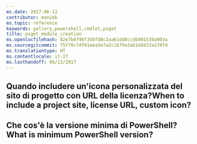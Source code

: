 ```yaml
---
ms.date: 2017-06-12
contributor: manikb
ms.topic: reference
keywords: gallery,powershell,cmdlet,psget
title: psget_module_creation
ms.openlocfilehash: 02e7b6f96f350fd8c2aa61dd8ccdb901539a903a
ms.sourcegitcommit: 75f70c7df01eea5e7a2c16f9a3ab1dd437a1f8fd
ms.translationtype: HT
ms.contentlocale: it-IT
ms.lasthandoff: 06/12/2017
---
```

## <a name="when-to-include-a-project-site-license-url-custom-icon"></a><span data-ttu-id="8f1f0-103">Quando includere un'icona personalizzata del sito di progetto con URL della licenza?</span><span class="sxs-lookup"><span data-stu-id="8f1f0-103">When to include a project site, license URL, custom icon?</span></span>


## <a name="what-is-minimum-powershell-version"></a><span data-ttu-id="8f1f0-104">Che cos'è la versione minima di PowerShell?</span><span class="sxs-lookup"><span data-stu-id="8f1f0-104">What is minimum PowerShell version?</span></span>

